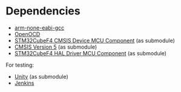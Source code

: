 # Dependencies

- [arm-none-eabi-gcc](https://developer.arm.com/downloads/-/arm-gnu-toolchain-downloads)
- [OpenOCD](https://openocd.org/)
- [STM32CubeF4 CMSIS Device MCU Component](https://github.com/STMicroelectronics/cmsis-device-f4) (as submodule)
- [CMSIS Version 5](https://github.com/ARM-software/CMSIS_5) (as submodule)
- [STM32CubeF4 HAL Driver MCU Component](https://github.com/STMicroelectronics/stm32f4xx-hal-driver) (as submodule)

For testing:

- [Unity](https://www.throwtheswitch.org/unity) (as submodule)
- [Jenkins](https://www.jenkins.io/)
